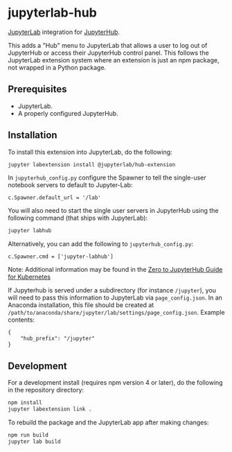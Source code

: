 # jupyterlab-hub

[JupyterLab](https://github.com/jupyterlab/jupyterlab) integration for
[JupyterHub](https://github.com/jupyterhub/jupyterhub).

This adds a "Hub" menu to JupyterLab that allows a user to log out of JupyterHub
or access their JupyterHub control panel. This follows the JupyterLab extension system where an extension is just an npm package, not wrapped
in a Python package.

## Prerequisites

* JupyterLab.
* A properly configured JupyterHub.

## Installation

To install this extension into JupyterLab, do the following:

```bash
jupyter labextension install @jupyterlab/hub-extension
```

In `jupyterhub_config.py` configure the Spawner to tell the single-user notebook servers to default to Jupyter-Lab:

```
c.Spawner.default_url = '/lab'
```

You will also need to start the single user servers in JupyterHub using the following command (that ships with JupyterLab):

```bash
jupyter labhub
```

Alternatively, you can add the following to `jupyterhub_config.py`:

```
c.Spawner.cmd = ['jupyter-labhub']
```

Note: Additional information may be found in the [Zero to JupyterHub Guide for Kubernetes](https://zero-to-jupyterhub.readthedocs.io/en/latest/user-environment.html#use-jupyterlab-by-default)

If Jupyterhub is served under a subdirectory (for instance `/jupyter`), you will need to pass this information to JupyterLab via `page_config.json`. In an Anaconda installation, this file should be created at `/path/to/anaconda/share/jupyter/lab/settings/page_config.json`. Example contents:
```
{
    "hub_prefix": "/jupyter"
}
```

## Development

For a development install (requires npm version 4 or later), do the following in the repository directory:

```bash
npm install
jupyter labextension link .
```

To rebuild the package and the JupyterLab app after making changes:

```bash
npm run build
jupyter lab build
```


